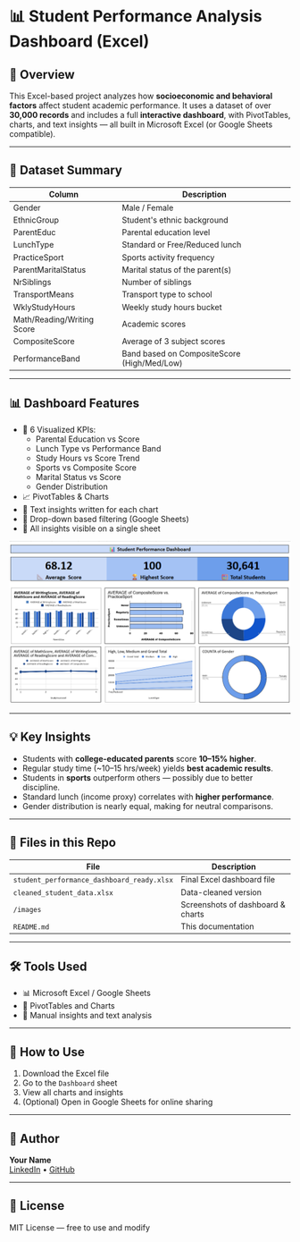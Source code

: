 # 📊 Student Performance Analysis Dashboard (Excel)

## 🎯 Overview

This Excel-based project analyzes how **socioeconomic and behavioral factors** affect student academic performance. It uses a dataset of over **30,000 records** and includes a full **interactive dashboard**, with PivotTables, charts, and text insights — all built in Microsoft Excel (or Google Sheets compatible).

---

## 📁 Dataset Summary

| Column               | Description |
|----------------------|-------------|
| Gender               | Male / Female |
| EthnicGroup          | Student's ethnic background |
| ParentEduc           | Parental education level |
| LunchType            | Standard or Free/Reduced lunch |
| PracticeSport        | Sports activity frequency |
| ParentMaritalStatus  | Marital status of the parent(s) |
| NrSiblings           | Number of siblings |
| TransportMeans       | Transport type to school |
| WklyStudyHours       | Weekly study hours bucket |
| Math/Reading/Writing Score | Academic scores |
| CompositeScore       | Average of 3 subject scores |
| PerformanceBand      | Band based on CompositeScore (High/Med/Low) |

---

## 📊 Dashboard Features

- 📌 6 Visualized KPIs:
  - Parental Education vs Score
  - Lunch Type vs Performance Band
  - Study Hours vs Score Trend
  - Sports vs Composite Score
  - Marital Status vs Score
  - Gender Distribution
- 📈 PivotTables & Charts
- 🧠 Text insights written for each chart
- 🔄 Drop-down based filtering (Google Sheets)
- 📎 All insights visible on a single sheet

![Dashboard Preview](dashboard_screenshot.png.png)


---

## 💡 Key Insights

- Students with **college-educated parents** score **10–15% higher**.
- Regular study time (~10–15 hrs/week) yields **best academic results**.
- Students in **sports** outperform others — possibly due to better discipline.
- Standard lunch (income proxy) correlates with **higher performance**.
- Gender distribution is nearly equal, making for neutral comparisons.

---

## 📂 Files in this Repo

| File | Description |
|------|-------------|
| `student_performance_dashboard_ready.xlsx` | Final Excel dashboard file |
| `cleaned_student_data.xlsx` | Data-cleaned version |
| `/images` | Screenshots of dashboard & charts |
| `README.md` | This documentation |

---

## 🛠 Tools Used

- 📊 Microsoft Excel / Google Sheets
- 📌 PivotTables and Charts
- 🧠 Manual insights and text analysis

---

## 🚀 How to Use

1. Download the Excel file
2. Go to the `Dashboard` sheet
3. View all charts and insights
4. (Optional) Open in Google Sheets for online sharing

---

## 👤 Author

**Your Name**  
[LinkedIn](https://linkedin.com/in/yourname) • [GitHub](https://github.com/yourhandle)

---

## 📝 License

MIT License — free to use and modify

